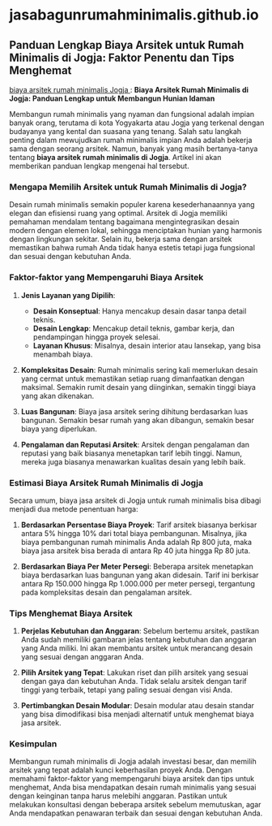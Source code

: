 # jasabagunrumahminimalis.github.io

## Panduan Lengkap Biaya Arsitek untuk Rumah Minimalis di Jogja: Faktor Penentu dan Tips Menghemat

<a href="https://buymeacoffee.com/bangunrumahmodern/panduan-lengkap-biaya-arsitek-rumah-di-jogja-faktor-penentu-dan-tips-menghemat">biaya arsitek rumah minimalis Jogja </a>: **Biaya Arsitek Rumah Minimalis di Jogja: Panduan Lengkap untuk Membangun Hunian Idaman**

Membangun rumah minimalis yang nyaman dan fungsional adalah impian banyak orang, terutama di kota Yogyakarta atau Jogja yang terkenal dengan budayanya yang kental dan suasana yang tenang. Salah satu langkah penting dalam mewujudkan rumah minimalis impian Anda adalah bekerja sama dengan seorang arsitek. Namun, banyak yang masih bertanya-tanya tentang **biaya arsitek rumah minimalis di Jogja**. Artikel ini akan memberikan panduan lengkap mengenai hal tersebut.

### Mengapa Memilih Arsitek untuk Rumah Minimalis di Jogja?

Desain rumah minimalis semakin populer karena kesederhanaannya yang elegan dan efisiensi ruang yang optimal. Arsitek di Jogja memiliki pemahaman mendalam tentang bagaimana mengintegrasikan desain modern dengan elemen lokal, sehingga menciptakan hunian yang harmonis dengan lingkungan sekitar. Selain itu, bekerja sama dengan arsitek memastikan bahwa rumah Anda tidak hanya estetis tetapi juga fungsional dan sesuai dengan kebutuhan Anda.

### Faktor-faktor yang Mempengaruhi Biaya Arsitek

1. **Jenis Layanan yang Dipilih**:
   - **Desain Konseptual**: Hanya mencakup desain dasar tanpa detail teknis.
   - **Desain Lengkap**: Mencakup detail teknis, gambar kerja, dan pendampingan hingga proyek selesai.
   - **Layanan Khusus**: Misalnya, desain interior atau lansekap, yang bisa menambah biaya.

2. **Kompleksitas Desain**:
   Rumah minimalis sering kali memerlukan desain yang cermat untuk memastikan setiap ruang dimanfaatkan dengan maksimal. Semakin rumit desain yang diinginkan, semakin tinggi biaya yang akan dikenakan.

3. **Luas Bangunan**:
   Biaya jasa arsitek sering dihitung berdasarkan luas bangunan. Semakin besar rumah yang akan dibangun, semakin besar biaya yang diperlukan.

4. **Pengalaman dan Reputasi Arsitek**:
   Arsitek dengan pengalaman dan reputasi yang baik biasanya menetapkan tarif lebih tinggi. Namun, mereka juga biasanya menawarkan kualitas desain yang lebih baik.

### Estimasi Biaya Arsitek Rumah Minimalis di Jogja

Secara umum, biaya jasa arsitek di Jogja untuk rumah minimalis bisa dibagi menjadi dua metode penentuan harga:

1. **Berdasarkan Persentase Biaya Proyek**:
   Tarif arsitek biasanya berkisar antara 5% hingga 10% dari total biaya pembangunan. Misalnya, jika biaya pembangunan rumah minimalis Anda adalah Rp 800 juta, maka biaya jasa arsitek bisa berada di antara Rp 40 juta hingga Rp 80 juta.

2. **Berdasarkan Biaya Per Meter Persegi**:
   Beberapa arsitek menetapkan biaya berdasarkan luas bangunan yang akan didesain. Tarif ini berkisar antara Rp 150.000 hingga Rp 1.000.000 per meter persegi, tergantung pada kompleksitas desain dan pengalaman arsitek.

### Tips Menghemat Biaya Arsitek

1. **Perjelas Kebutuhan dan Anggaran**:
   Sebelum bertemu arsitek, pastikan Anda sudah memiliki gambaran jelas tentang kebutuhan dan anggaran yang Anda miliki. Ini akan membantu arsitek untuk merancang desain yang sesuai dengan anggaran Anda.

2. **Pilih Arsitek yang Tepat**:
   Lakukan riset dan pilih arsitek yang sesuai dengan gaya dan kebutuhan Anda. Tidak selalu arsitek dengan tarif tinggi yang terbaik, tetapi yang paling sesuai dengan visi Anda.

3. **Pertimbangkan Desain Modular**:
   Desain modular atau desain standar yang bisa dimodifikasi bisa menjadi alternatif untuk menghemat biaya jasa arsitek.

### Kesimpulan

Membangun rumah minimalis di Jogja adalah investasi besar, dan memilih arsitek yang tepat adalah kunci keberhasilan proyek Anda. Dengan memahami faktor-faktor yang mempengaruhi biaya arsitek dan tips untuk menghemat, Anda bisa mendapatkan desain rumah minimalis yang sesuai dengan keinginan tanpa harus melebihi anggaran. Pastikan untuk melakukan konsultasi dengan beberapa arsitek sebelum memutuskan, agar Anda mendapatkan penawaran terbaik dan sesuai dengan kebutuhan Anda.

